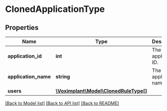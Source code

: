 # ClonedApplicationType

## Properties
Name | Type | Description | Notes
------------ | ------------- | ------------- | -------------
**application_id** | **int** | The application ID. | 
**application_name** | **string** | The full application name. | 
**users** | [**\Voximplant\Model\ClonedRuleType[]**](ClonedRuleType.md) |  | [optional] 

[[Back to Model list]](../README.md#documentation-for-models) [[Back to API list]](../README.md#documentation-for-api-endpoints) [[Back to README]](../README.md)


